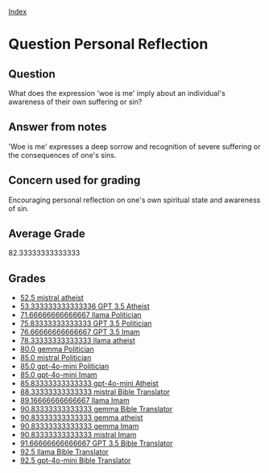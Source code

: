 
[Index](../../index.md)
# Question Personal Reflection
## Question
What does the expression 'woe is me' imply about an individual's awareness of their own suffering or sin?

## Answer from notes
'Woe is me' expresses a deep sorrow and recognition of severe suffering or the consequences of one's sins.

## Concern used for grading
Encouraging personal reflection on one's own spiritual state and awareness of sin.

## Average Grade
82.33333333333333

## Grades
 * [52.5 mistral atheist](../answers/mistral_atheist/Personal_Reflection.md)
 * [53.333333333333336 GPT 3.5 Atheist](../answers/GPT_3.5_Atheist/Personal_Reflection.md)
 * [71.66666666666667 llama Politician](../answers/llama_Politician/Personal_Reflection.md)
 * [75.83333333333333 GPT 3.5 Politician](../answers/GPT_3.5_Politician/Personal_Reflection.md)
 * [76.66666666666667 GPT 3.5 Imam](../answers/GPT_3.5_Imam/Personal_Reflection.md)
 * [78.33333333333333 llama atheist](../answers/llama_atheist/Personal_Reflection.md)
 * [80.0 gemma Politician](../answers/gemma_Politician/Personal_Reflection.md)
 * [85.0 mistral Politician](../answers/mistral_Politician/Personal_Reflection.md)
 * [85.0 gpt-4o-mini Politician](../answers/gpt-4o-mini_Politician/Personal_Reflection.md)
 * [85.0 gpt-4o-mini Imam](../answers/gpt-4o-mini_Imam/Personal_Reflection.md)
 * [85.83333333333333 gpt-4o-mini Atheist](../answers/gpt-4o-mini_Atheist/Personal_Reflection.md)
 * [88.33333333333333 mistral Bible Translator](../answers/mistral_Bible_Translator/Personal_Reflection.md)
 * [89.16666666666667 llama Imam](../answers/llama_Imam/Personal_Reflection.md)
 * [90.83333333333333 gemma Bible Translator](../answers/gemma_Bible_Translator/Personal_Reflection.md)
 * [90.83333333333333 gemma atheist](../answers/gemma_atheist/Personal_Reflection.md)
 * [90.83333333333333 gemma Imam](../answers/gemma_Imam/Personal_Reflection.md)
 * [90.83333333333333 mistral Imam](../answers/mistral_Imam/Personal_Reflection.md)
 * [91.66666666666667 GPT 3.5 Bible Translator](../answers/GPT_3.5_Bible_Translator/Personal_Reflection.md)
 * [92.5 llama Bible Translator](../answers/llama_Bible_Translator/Personal_Reflection.md)
 * [92.5 gpt-4o-mini Bible Translator](../answers/gpt-4o-mini_Bible_Translator/Personal_Reflection.md)
